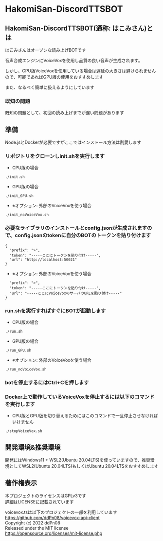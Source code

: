 # HakomiSan-DiscordTTSBOT

## HakomiSan-DiscordTTSBOT(通称: はこみさん)とは 
はこみさんはオープンな読み上げBOTです

音声合成エンジンにVoiceVoxを使用し品質の良い音声が生成されます。

しかし、CPU版VoiceVoxを使用している場合は遅延の大きさは避けられませんので、可能であればGPU版の使用をおすすめします

また、なるべく簡単に扱えるようにしています

### 既知の問題
既知の問題として、初回の読み上げまでが遅い問題があります

## 準備
Node.jsとDockerが必要ですがここではインストール方法は割愛します

### リポジトリをクローンしinit.shを実行します
- CPU版の場合
```
./init.sh
```
- GPU版の場合
```
./init_GPU.sh
```
- ※オプション: 外部のVoiceVoxを使う場合
```
./init_noVoiceVox.sh
```

### 必要なライブラリのインストールとconfig.jsonが生成されますので、config.jsonのtokenに自分のBOTのトークンを貼り付けます
```
{
  "prefix": ">",
  "token": "-----ここにトークンを貼り付け-----",
  "url": "http://localhost:50021"
}
```
- ※オプション: 外部のVoiceVoxを使う場合
```{
  "prefix": ">",
  "token": "-----ここにトークンを貼り付け-----",
  "url": "-----ここにVoiceVoxのサーバのURLを貼り付け-----"
}
```

### run.shを実行すればすぐにBOTが起動します
- CPU版の場合
```
./run.sh
```
- GPU版の場合
```
./run_GPU.sh
```
- ※オプション: 外部のVoiceVoxを使う場合
```
./run_noVoiceVox.sh
```

### botを停止するにはCtrl+Cを押します

### Docker上で動作しているVoiceVoxを停止するには以下のコマンドを実行します
- CPU版とGPU版を切り替えるためにはこのコマンドで一旦停止させなければいけません
```
./stopVoiceVox.sh
```

## 開発環境&推奨環境
開発にはWindows11 + WSL2(Ubuntu 20.04LTS)を使っていますので、推奨環境としてWSL2(Ubuntu 20.04LTS)もしくはUbuntu 20.04LTSをおすすめします

## 著作権表示
本プロジェクトのライセンスはGPLv3です  
詳細はLICENSEに記載されています

voicevox.tsは以下のプロジェクトの一部を利用しています  
https://github.com/ddPn08/voicevox-api-client  
Copyright (c) 2022 ddPn08  
Released under the MIT license  
https://opensource.org/licenses/mit-license.php
